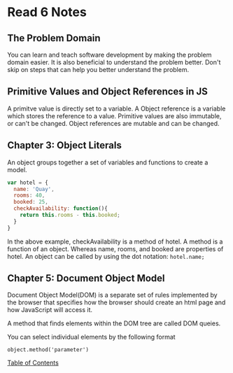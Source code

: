 # Read 6 Notes

## The Problem Domain

You can learn and teach software development by making the problem domain easier. It is also beneficial to understand the problem better. Don't skip on steps that can help you better understand the problem.

## Primitive Values and Object References in JS

A primitve value is directly set to a variable. A Object reference is a variable which stores the reference to a value. Primitive values are also immutable, or can't be changed. Object references are mutable and can be changed.

## Chapter 3: Object Literals

An object groups together a set of variables and functions to create a model.

```js
var hotel = {
  name: 'Quay',
  rooms: 40,
  booked: 25,
  checkAvailability: function(){
    return this.rooms - this.booked;
  }
}
```

In the above example, checkAvailability is a method of hotel. A method is a function of an object. Whereas name, rooms, and booked are properties of hotel. An object can be called by using the dot notation:
`hotel.name;`

## Chapter 5: Document Object Model

Document Object Model(DOM) is a separate set of rules implemented by the browser that specifies how the browser should create an html page and how JavaScript will access it.

A method that finds elements within the DOM tree are called DOM queies.

You can select individual elements by the following format

`object.method('parameter')`

[Table of Contents](README.md)
